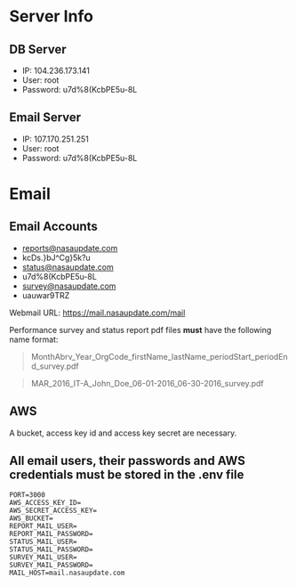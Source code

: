 # Server Info
## DB Server
- IP: 104.236.173.141
- User: root
- Password: u7d%8(KcbPE5u-8L

## Email Server
- IP: 107.170.251.251
- User:  root
- Password:  u7d%8(KcbPE5u-8L

# Email
## Email Accounts
- reports@nasaupdate.com
- kcDs.}bJ^Cg}5k?u
- status@nasaupdate.com
- u7d%8(KcbPE5u-8L
- survey@nasaupdate.com
- uauwar9TRZ

Webmail URL: https://mail.nasaupdate.com/mail

Performance survey and status report pdf files **must** have the following name format:
> MonthAbrv_Year_OrgCode_firstName_lastName_periodStart_periodEnd_survey.pdf  
 
> MAR_2016_IT-A_John_Doe_06-01-2016_06-30-2016_survey.pdf

## AWS
A bucket, access key id and access key secret are necessary.

## All email users, their passwords and AWS credentials must be stored in the .env file
```
PORT=3000
AWS_ACCESS_KEY_ID=
AWS_SECRET_ACCESS_KEY=
AWS_BUCKET=
REPORT_MAIL_USER=
REPORT_MAIL_PASSWORD=
STATUS_MAIL_USER=
STATUS_MAIL_PASSWORD=
SURVEY_MAIL_USER=
SURVEY_MAIL_PASSWORD=
MAIL_HOST=mail.nasaupdate.com
```
